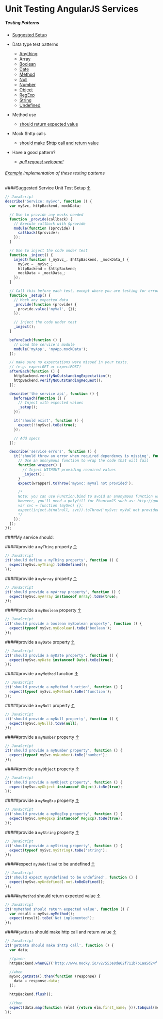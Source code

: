 # Unit Testing AngularJS Services

##### Testing Patterns

* [Suggested Setup](#suggested-service-unit-test-setup-)
* Data type test patterns
  * [Anything](#provide-a-mything-property-)
  * [Array](#provide-a-myarray-property-)
  * [Boolean](#provide-a-myboolean-property-)
  * [Date](#provide-a-mydate-property-)
  * [Method](#provide-a-mymethod-function-)
  * [Null](#provide-a-mynull-property-)
  * [Number](#provide-a-mynumber-property-)
  * [Object](#provide-a-myobject-property-)
  * [RegExp](#provide-a-myregexp-property-)
  * [String](#provide-a-mystring-property-)
  * [Undefined](#expect-a-myundefined-to-be-undefined-)
* Method use
  * [should return expected value](#mymethod-should-return-expected-value-)
  
* Mock $http calls  
  * [should make $http call and return value](#getData-should-make-http-call-and-return-value-)
  
* Have a good pattern?
  * *[pull request welcome!](../#contributing)*

###### [Example](../example) implementation of these testing patterns

####Suggested Service Unit Test Setup [&#8593;](#testing-patterns)
```JavaScript
// JavaScript
describe('Service: mySvc', function () {
  var mySvc, httpBackend, mockData;

  // Use to provide any mocks needed
  function _provide(callback) {
    // Execute callback with $provide
    module(function ($provide) {
      callback($provide);
    });
  }

  // Use to inject the code under test
  function _inject() {
    inject(function (_mySvc_, $httpBackend, _mockData_) {
      mySvc = _mySvc_;
      httpBackend = $httpBackend;
      mockData = _mockData_;
    });
  }

  // Call this before each test, except where you are testing for errors
  function _setup() {
    // Mock any expected data
    _provide(function (provide) {
      provide.value('myVal', {});
    });

    // Inject the code under test
    _inject();
  }

  beforeEach(function () {
    // Load the service's module
    module('myApp', 'myApp.mockData');
  });

  // make sure no expectations were missed in your tests.
  // (e.g. expectGET or expectPOST)
  afterEach(function () {
    httpBackend.verifyNoOutstandingExpectation();
    httpBackend.verifyNoOutstandingRequest();
  });

  describe('the service api', function () {
    beforeEach(function () {
      // Inject with expected values
      _setup();
    });

    it('should exist', function () {
      expect(!!mySvc).toBe(true);
    });

    // Add specs
  });

  describe('service errors', function () {
    it('should throw an error when required dependency is missing', function () {
      // Use an anonymous function to wrap the code that will fail
      function wrapper() {
        // Inject WITHOUT providing required values
        _inject();
      }
      expect(wrapper).toThrow('mySvc: myVal not provided');

      /*
      Note: you can use Function.bind to avoid an anonymous function wrapper for inject,
      however, you'll need a polyfill for PhantomJS such as: http://goo.gl/XSLOdx
      var svc = function (mySvc) {};
      expect(inject.bind(null, svc)).toThrow('mySvc: myVal not provided');
      */
    });
  });
});
```

####My service should:

#####provide a `myThing` property [&#8593;](#testing-patterns)
```JavaScript
// JavaScript
it('should define a myThing property', function () {
  expect(mySvc.myThing).toBeDefined();
});
```

#####provide a `myArray` property [&#8593;](#testing-patterns)
```JavaScript
// JavaScript
it('should provide a myArray property', function () {
  expect(mySvc.myArray instanceof Array).toBe(true);
});
```

#####provide a `myBoolean` property [&#8593;](#testing-patterns)
```JavaScript
// JavaScript
it('should provide a boolean myBoolean property', function () {
  expect(typeof mySvc.myBoolean).toBe('boolean');
});
```

#####provide a `myDate` property [&#8593;](#testing-patterns)
```JavaScript
// JavaScript
it('should provide a myDate property', function () {
  expect(mySvc.myDate instanceof Date).toBe(true);
});
```

#####provide a `myMethod` function [&#8593;](#testing-patterns)
```JavaScript
// JavaScript
it('should provide a myMethod function', function () {
  expect(typeof mySvc.myMethod).toBe('function');
});
```

#####provide a `myNull` property [&#8593;](#testing-patterns)
```JavaScript
// JavaScript
it('should provide a myNull property', function () {
  expect(mySvc.myNull).toBe(null);
});
```

#####provide a `myNumber` property [&#8593;](#testing-patterns)
```JavaScript
// JavaScript
it('should provide a myNumber property', function () {
  expect(typeof mySvc.myNumber).toBe('number');
});
```

#####provide a `myObject` property [&#8593;](#testing-patterns)
```JavaScript
// JavaScript
it('should provide a myObject property', function () {
  expect(mySvc.myObject instanceof Object).toBe(true);
});
```

#####provide a `myRegExp` property [&#8593;](#testing-patterns)
```JavaScript
// JavaScript
it('should provide a myRegExp property', function () {
  expect(mySvc.myRegExp instanceof RegExp).toBe(true);
});
```

#####provide a `myString` property [&#8593;](#testing-patterns)
```JavaScript
// JavaScript
it('should provide a myString property', function () {
  expect(typeof mySvc.myString).toBe('string');
});
```

#####expect `myUndefined` to be undefined [&#8593;](#testing-patterns)
```JavaScript
// JavaScript
it('should expect myUndefined to be undefined', function () {
  expect(mySvc.myUndefined).not.toBeDefined();
});
```

#####`myMethod` should return expected value [&#8593;](#testing-patterns)
```JavaScript
// JavaScript
it('myMethod should return expected value', function () {
  var result = mySvc.myMethod();
  expect(result).toBe('Not implemented');
});
```

#####`getData` should make http call and return value [&#8593;](#testing-patterns)
```JavaScript
// JavaScript
it('getData should make $http call', function () {
  var data;

  //given
  httpBackend.whenGET('http://www.mocky.io/v2/553e0de62f711b7b1aa5d24f').respond(mockData);

  //when
  mySvc.getData().then(function (response) {
    data = response.data;
  });

  httpBackend.flush();

  //then
  expect(data.map(function (elm) {return elm.first_name; })).toEqual(mockData.data.map(function (elm) {return elm.first_name; }));
});
```


